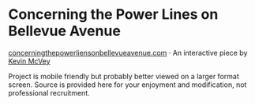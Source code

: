 # Concerning the Power Lines on Bellevue Avenue

[concerningthepowerliensonbellevueavenue.com](http://concerningthepowerlinesonbellevueavenue.com) &middot; An interactive piece by [Kevin McVey](http://kevin.4mcveys.com)

Project is mobile friendly but probably better viewed on a larger format screen. Source is provided here for your enjoyment and modification, not professional recruitment.
